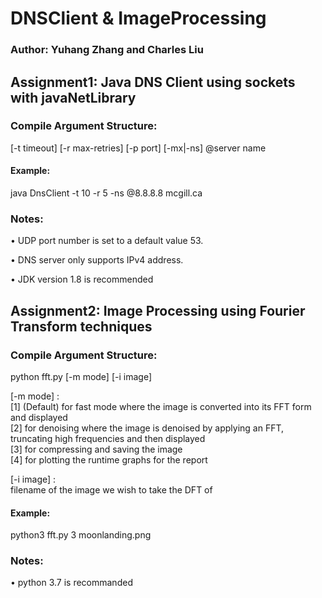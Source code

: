 # DNSClient & ImageProcessing

### Author: Yuhang Zhang and Charles Liu

## Assignment1: Java DNS Client using sockets with javaNetLibrary

### Compile Argument Structure:
[-t timeout] [-r max-retries] [-p port] [-mx|-ns] @server name

#### Example:
java DnsClient -t 10 -r 5 -ns @8.8.8.8 mcgill.ca

### Notes:

• UDP port number is set to a default value 53.

• DNS server only supports IPv4 address.

• JDK version 1.8 is recommended 

## Assignment2: Image Processing using Fourier Transform techniques

### Compile Argument Structure:
python fft.py [-m mode] [-i image]

[-m mode] : <br />
[1] (Default) for fast mode where the image is converted into its FFT form and displayed <br />
[2] for denoising where the image is denoised by applying an FFT, truncating high frequencies and then displayed <br />
[3] for compressing and saving the image<br />
[4] for plotting the runtime graphs for the report

[-i image] : <br />
filename of the image we wish to take the DFT of

#### Example:
python3 fft.py 3 moonlanding.png

### Notes:
• python 3.7 is recommanded
